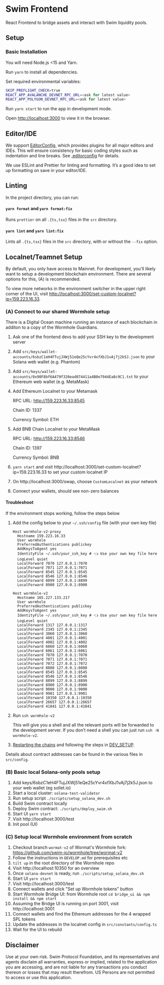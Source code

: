 # Swim Frontend

React Frontend to bridge assets and interact with Swim liquidity pools.

## Setup

### Basic Installation

You will need Node.js <15 and Yarn.

Run `yarn` to install all dependencies.

Set required environmental variables:

```sh
SKIP_PREFLIGHT_CHECK=true
REACT_APP_AVALANCHE_DEVNET_RPC_URL=<ask for latest value>
REACT_APP_POLYGON_DEVNET_RPC_URL=<ask for latest value>
```

Run `yarn start` to run the app in development mode.

Open [http://localhost:3000](http://localhost:3000) to view it in the browser.

## Editor/IDE

We support [EditorConfig](https://editorconfig.org/), which provides plugins for all major editors and IDEs. This will ensure consistency for basic coding styles such as indentation and line breaks. See [.editorconfig](.editorconfig) for details.

We use ESLint and Prettier for linting and formatting. It’s a good idea to set up formatting on save in your editor/IDE.

## Linting

In the project directory, you can run:

#### `yarn format` and `yarn format:fix`

Runs `prettier` on all `.{ts,tsx}` files in the `src` directory.

#### `yarn lint` and `yarn lint:fix`

Lints all `.{ts,tsx}` files in the `src` directory, with or without the `--fix` option.

## Localnet/Teamnet Setup

By default, you only have access to Mainnet. For development, you'll likely want to setup a development blockchain environment. There are several options for this, (A) is recommended.

To view more networks in the environment switcher in the upper right corner of the UI, visit [http://localhost:3000/set-custom-localnet?ip=159.223.16.33](http://localhost:3000/set-custom-localnet?ip=159.223.16.33).

### (A) Connect to our shared Wormhole setup

There is a Digital Ocean machine running an instance of each blockchain in additon to a copy of the Wormhole Guardians.

1. Ask one of the frontend devs to add your SSH key to the development server
1. Add `src/keys/wallet-accounts/6sbzC1eH4FTujJXWj51eQe25cYvr4xfXbJ1vAj7j2k5J.json` to your Solana web wallet (e.g. Phantom)
1. Add `src/keys/wallet-accounts/0x90F8bf6A479f320ead074411a4B0e7944Ea8c9C1.txt` to your Ethereum web wallet (e.g. MetaMask)
1. Add Ethereum Localnet to your Metamask

   RPC URL: http://159.223.16.33:8545

   Chain ID: 1337

   Currency Symbol: ETH

1. Add BNB Chain Localnet to your MetaMask

   RPC URL: http://159.223.16.33:8546

   Chain ID: 1397

   Currency Symbol: BNB

1. `yarn start` and visit http://localhost:3000/set-custom-localnet?ip=159.223.16.33 to set your custom localnet IP
1. On http://localhost:3000/swap, choose `CustomLocalnet` as your network
1. Connect your wallets, should see non-zero balances

#### Troubleshoot

If the environment stops working, follow the steps below

1. Add the config below to your `~/.ssh/config` file (with your own key file)

   ```ssh-config
   Host wormhole-v2-proxy
     Hostname 159.223.16.33
     User wormhole
     PreferredAuthentications publickey
     AddKeysToAgent yes
     IdentityFile ~/.ssh/your_ssh_key # 👈 Use your own key file here
     LogLevel quiet
     LocalForward 7070 127.0.0.1:7070
     LocalForward 7071 127.0.0.1:7071
     LocalForward 8545 127.0.0.1:8545
     LocalForward 8546 127.0.0.1:8546
     LocalForward 8899 127.0.0.1:8899
     LocalForward 8900 127.0.0.1:8900

   Host wormhole-v2
     Hostname 165.227.133.217
     User wormhole
     PreferredAuthentications publickey
     AddKeysToAgent yes
     IdentityFile ~/.ssh/your_ssh_key # 👈 Use your own key file here
     LogLevel quiet
     LocalForward 1317 127.0.0.1:1317
     LocalForward 2345 127.0.0.1:2345
     LocalForward 3060 127.0.0.1:3060
     LocalForward 4001 127.0.0.1:4001
     LocalForward 4002 127.0.0.1:4002
     LocalForward 6060 127.0.0.1:6060
     LocalForward 6061 127.0.0.1:6061
     LocalForward 7070 127.0.0.1:7070
     LocalForward 7071 127.0.0.1:7071
     LocalForward 7072 127.0.0.1:7072
     LocalForward 8080 127.0.0.1:8080
     LocalForward 8545 127.0.0.1:8545
     LocalForward 8546 127.0.0.1:8546
     LocalForward 8899 127.0.0.1:8899
     LocalForward 8900 127.0.0.1:8900
     LocalForward 9000 127.0.0.1:9000
     LocalForward 9901 127.0.0.1:9901
     LocalForward 10350 127.0.0.1:10350
     LocalForward 26657 127.0.0.1:26657
     LocalForward 41841 127.0.0.1:41841
   ```

1. Run `ssh wormhole-v2`

   This will give you a shell and all the relevant ports will be forwarded to the development server. If you don’t need a shell you can just run `ssh -N wormhole-v2`.

1. [Restarting the chains](http://localhost:10350/overview) and following the steps in [DEV_SETUP](/docs/DEV_SETUP.md#setting-up-tokens-and-pools).

Details about contract addresses can be found in the various files in `src/config`.

### (B) Basic local Solana-only pools setup

1. Add keys/6sbzC1eH4FTujJXWj51eQe25cYvr4xfXbJ1vAj7j2k5J.json to your web wallet (eg sollet.io)
1. Start a local cluster: `solana-test-validator`
1. Run setup script `./scripts/setup_solana_dev.sh`
1. Build Swim contract locally
1. Deploy Swim contract: `./scripts/deploy_swim.sh`
1. Start UI `yarn start`
1. Visit http://localhost:3000/test
1. Init pool (UI)

### (C) Setup local Wormhole environment from scratch

1. Checkout branch `wormat-v2` of Wormat's Wormhole fork: https://github.com/swim-io/wormhole/tree/wormat-v2
1. Follow the instructions in `DEVELOP.md` for prerequisites etc
1. `tilt up` in the root directory of the Wormhole repo
1. Visit http://localhost:10350 for an overview
1. Once `solana-devnet` is ready, run `./scripts/setup_solana_dev.sh`
1. Start UI `yarn start`
1. Visit http://localhost:3000/test
1. Connect wallets and click "Set up Wormhole tokens" button
1. Start Wormhole Bridge UI: from Wormhole root `cd bridge_ui && npm install && npm start`
1. Assuming the Bridge UI is running on port 3001, visit http://localhost:3001
1. Connect wallets and find the Ethereum addresses for the 4 wrapped SPL tokens
1. Update the addresses in the localnet config in `src/constants/config.ts`
1. Wait for the UI to rebuild

## Disclaimer

Use at your own risk. Swim Protocol Foundation, and its representatives and agents disclaim all warranties, express or implied, related to the application you are accessing, and are not liable for any transactions you conduct thereon or losses that may result therefrom. US Persons are not permitted to access or use this application.
